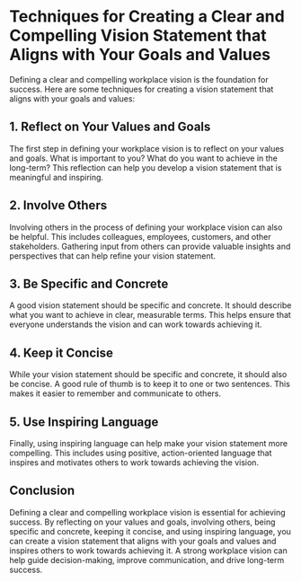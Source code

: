Techniques for Creating a Clear and Compelling Vision Statement that Aligns with Your Goals and Values
=========================================

Defining a clear and compelling workplace vision is the foundation for success. Here are some techniques for creating a vision statement that aligns with your goals and values:

## 1. Reflect on Your Values and Goals

The first step in defining your workplace vision is to reflect on your values and goals. What is important to you? What do you want to achieve in the long-term? This reflection can help you develop a vision statement that is meaningful and inspiring.

## 2. Involve Others

Involving others in the process of defining your workplace vision can also be helpful. This includes colleagues, employees, customers, and other stakeholders. Gathering input from others can provide valuable insights and perspectives that can help refine your vision statement.

## 3. Be Specific and Concrete

A good vision statement should be specific and concrete. It should describe what you want to achieve in clear, measurable terms. This helps ensure that everyone understands the vision and can work towards achieving it.

## 4. Keep it Concise

While your vision statement should be specific and concrete, it should also be concise. A good rule of thumb is to keep it to one or two sentences. This makes it easier to remember and communicate to others.

## 5. Use Inspiring Language

Finally, using inspiring language can help make your vision statement more compelling. This includes using positive, action-oriented language that inspires and motivates others to work towards achieving the vision.

Conclusion
----------

Defining a clear and compelling workplace vision is essential for achieving success. By reflecting on your values and goals, involving others, being specific and concrete, keeping it concise, and using inspiring language, you can create a vision statement that aligns with your goals and values and inspires others to work towards achieving it. A strong workplace vision can help guide decision-making, improve communication, and drive long-term success.
